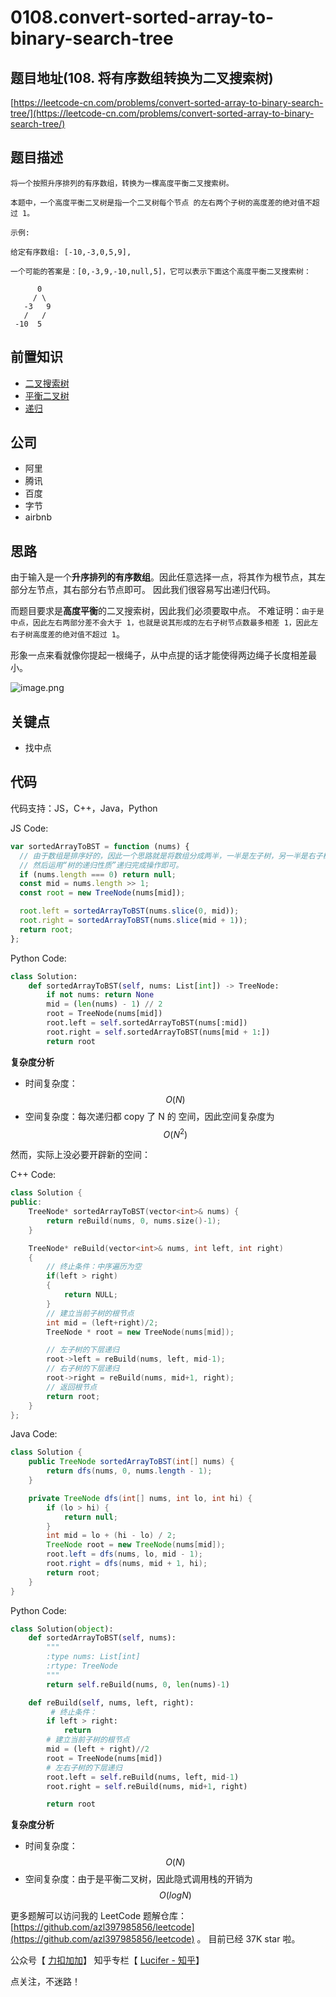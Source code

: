 # 0108.convert-sorted-array-to-binary-search-tree

## 题目地址\(108. 将有序数组转换为二叉搜索树\)

[https://leetcode-cn.com/problems/convert-sorted-array-to-binary-search-tree/](https://leetcode-cn.com/problems/convert-sorted-array-to-binary-search-tree/)

## 题目描述

```text
将一个按照升序排列的有序数组，转换为一棵高度平衡二叉搜索树。

本题中，一个高度平衡二叉树是指一个二叉树每个节点 的左右两个子树的高度差的绝对值不超过 1。

示例:

给定有序数组: [-10,-3,0,5,9],

一个可能的答案是：[0,-3,9,-10,null,5]，它可以表示下面这个高度平衡二叉搜索树：

      0
     / \
   -3   9
   /   /
 -10  5
```

## 前置知识

* [二叉搜索树](https://github.com/azl397985856/leetcode/blob/master/thinkings/basic-data-structure.md)
* [平衡二叉树](https://github.com/azl397985856/leetcode/blob/master/thinkings/basic-data-structure.md)
* [递归](https://github.com/azl397985856/leetcode/blob/master/thinkings/dynamic-programming.md)

## 公司

* 阿里
* 腾讯
* 百度
* 字节
* airbnb

## 思路

由于输入是一个**升序排列的有序数组**。因此任意选择一点，将其作为根节点，其左部分左节点，其右部分右节点即可。 因此我们很容易写出递归代码。

而题目要求是**高度平衡**的二叉搜索树，因此我们必须要取中点。 不难证明：`由于是中点，因此左右两部分差不会大于 1，也就是说其形成的左右子树节点数最多相差 1，因此左右子树高度差的绝对值不超过 1`。

形象一点来看就像你提起一根绳子，从中点提的话才能使得两边绳子长度相差最小。

![image.png](https://tva1.sinaimg.cn/large/007S8ZIlly1ghltysdgtvj30nj0hv3z2.jpg)

## 关键点

* 找中点

## 代码

代码支持：JS，C++，Java，Python

JS Code:

```javascript
var sortedArrayToBST = function (nums) {
  // 由于数组是排序好的，因此一个思路就是将数组分成两半，一半是左子树，另一半是右子树
  // 然后运用“树的递归性质”递归完成操作即可。
  if (nums.length === 0) return null;
  const mid = nums.length >> 1;
  const root = new TreeNode(nums[mid]);

  root.left = sortedArrayToBST(nums.slice(0, mid));
  root.right = sortedArrayToBST(nums.slice(mid + 1));
  return root;
};
```

Python Code:

```python
class Solution:
    def sortedArrayToBST(self, nums: List[int]) -> TreeNode:
        if not nums: return None
        mid = (len(nums) - 1) // 2
        root = TreeNode(nums[mid])
        root.left = self.sortedArrayToBST(nums[:mid])
        root.right = self.sortedArrayToBST(nums[mid + 1:])
        return root
```

**复杂度分析**

* 时间复杂度：$$O(N)$$
* 空间复杂度：每次递归都 copy 了 N 的 空间，因此空间复杂度为 $$O(N ^ 2)$$

然而，实际上没必要开辟新的空间：

C++ Code:

```cpp
class Solution {
public:
    TreeNode* sortedArrayToBST(vector<int>& nums) {
        return reBuild(nums, 0, nums.size()-1);
    }

    TreeNode* reBuild(vector<int>& nums, int left, int right) 
    {
        // 终止条件：中序遍历为空
        if(left > right)
        {
            return NULL;
        }
        // 建立当前子树的根节点
        int mid = (left+right)/2;
        TreeNode * root = new TreeNode(nums[mid]);

        // 左子树的下层递归
        root->left = reBuild(nums, left, mid-1);
        // 右子树的下层递归
        root->right = reBuild(nums, mid+1, right);
        // 返回根节点
        return root;
    }
};
```

Java Code:

```java
class Solution {
    public TreeNode sortedArrayToBST(int[] nums) {
        return dfs(nums, 0, nums.length - 1);
    }

    private TreeNode dfs(int[] nums, int lo, int hi) {
        if (lo > hi) {
            return null;
        }
        int mid = lo + (hi - lo) / 2;
        TreeNode root = new TreeNode(nums[mid]);
        root.left = dfs(nums, lo, mid - 1);
        root.right = dfs(nums, mid + 1, hi);
        return root;
    }
}
```

Python Code:

```python
class Solution(object):
    def sortedArrayToBST(self, nums):
        """
        :type nums: List[int]
        :rtype: TreeNode
        """
        return self.reBuild(nums, 0, len(nums)-1)

    def reBuild(self, nums, left, right):
         # 终止条件：
        if left > right:
            return
        # 建立当前子树的根节点
        mid = (left + right)//2
        root = TreeNode(nums[mid])
        # 左右子树的下层递归
        root.left = self.reBuild(nums, left, mid-1)
        root.right = self.reBuild(nums, mid+1, right)

        return root
```

**复杂度分析**

* 时间复杂度：$$O(N)$$
* 空间复杂度：由于是平衡二叉树，因此隐式调用栈的开销为 $$O(logN)$$

更多题解可以访问我的 LeetCode 题解仓库：[https://github.com/azl397985856/leetcode](https://github.com/azl397985856/leetcode) 。 目前已经 37K star 啦。

公众号【 [力扣加加](https://tva1.sinaimg.cn/large/007S8ZIlly1gfcuzagjalj30p00dwabs.jpg)】 知乎专栏【 [Lucifer - 知乎](https://www.zhihu.com/people/lu-xiao-13-70)】

点关注，不迷路！

